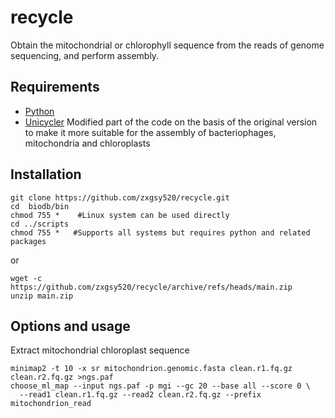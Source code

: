 # recycle
Obtain the mitochondrial or chlorophyll sequence from the reads of genome sequencing, and perform assembly.

## Requirements
* [Python](https://www.python.org/)
* [Unicycler](https://github.com/zxgsy520/Unicycler) Modified part of the code on the basis of the original version to make it more suitable for the assembly of bacteriophages, mitochondria and chloroplasts
## Installation
```
git clone https://github.com/zxgsy520/recycle.git
cd  biodb/bin    
chmod 755 *    #Linux system can be used directly
cd ../scripts
chmod 755 *   #Supports all systems but requires python and related packages
```
or
```
wget -c https://github.com/zxgsy520/recycle/archive/refs/heads/main.zip
unzip main.zip

```
## Options and usage
Extract mitochondrial chloroplast sequence
```
minimap2 -t 10 -x sr mitochondrion.genomic.fasta clean.r1.fq.gz clean.r2.fq.gz >ngs.paf
choose_ml_map --input ngs.paf -p mgi --gc 20 --base all --score 0 \
  --read1 clean.r1.fq.gz --read2 clean.r2.fq.gz --prefix mitochondrion_read
```
